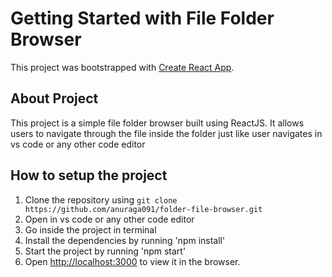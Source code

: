 # Getting Started with File Folder Browser

This project was bootstrapped with [Create React App](https://github.com/facebook/create-react-app).

## About Project
This project is a simple file folder browser built using ReactJS. It allows users to navigate through the file inside the folder just like user navigates in vs code or any other code editor

## How to setup the project
1. Clone the repository using `git clone https://github.com/anuraga091/folder-file-browser.git`
2. Open in vs code or any other code editor
3. Go inside the project in terminal
4. Install the dependencies by running 'npm install'
5. Start the project by running 'npm start'
6. Open [http://localhost:3000](http://localhost:3000) to view it in the browser.

